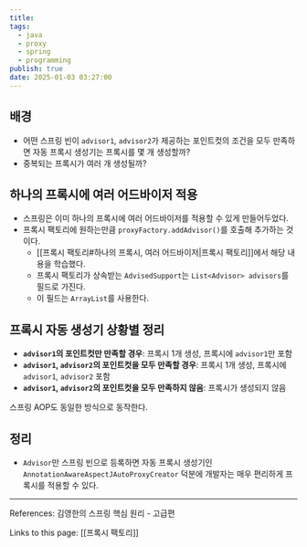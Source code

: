 ```yaml
---
title: 
tags:
  - java
  - proxy
  - spring
  - programming
publish: true
date: 2025-01-03 03:27:00
---
```


## 배경

- 어떤 스프링 빈이 `advisor1`, `advisor2`가 제공하는 포인트컷의 조건을 모두 만족하면 자동 프록시 생성기는 프록시를 몇 개 생성할까?
- 중복되는 프록시가 여러 개 생성될까?

## 하나의 프록시에 여러 어드바이저 적용

- 스프링은 이미 하나의 프록시에 여러 어드바이저를 적용할 수 있게 만들어두었다.
- 프록시 팩토리에 원하는만큼 `proxyFactory.addAdvisor()`를 호출해 추가하는 것이다.
  - [[프록시 팩토리#하나의 프록시, 여러 어드바이저|프록시 팩토리]]에서 해당 내용을 학습했다.
  - 프록시 팩토리가 상속받는 `AdvisedSupport`는 `List<Advisor> advisors`를 필드로 가진다.
  - 이 필드는 `ArrayList`를 사용한다.

## 프록시 자동 생성기 상황별 정리

- **`advisor1`의 포인트컷만 만족할 경우**: 프록시 1개 생성, 프록시에 `advisor1`만 포함
- **`advisor1`, `advisor2`의 포인트컷을 모두 만족할 경우**: 프록시 1개 생성, 프록시에 `advisor1`, `advisor2` 포함
- **`advisor1`, `advisor2`의 포인트컷을 모두 만족하지 않음**: 프록시가 생성되지 않음

스프링 AOP도 동일한 방식으로 동작한다.

## 정리

- `Advisor`만 스프링 빈으로 등록하면 자동 프록시 생성기인 `AnnotationAwareAspectJAutoProxyCreator` 덕분에 개발자는 매우 편리하게 프록시를 적용할 수 있다.

---

References: 김영한의 스프링 핵심 원리 - 고급편

Links to this page: [[프록시 팩토리]]
